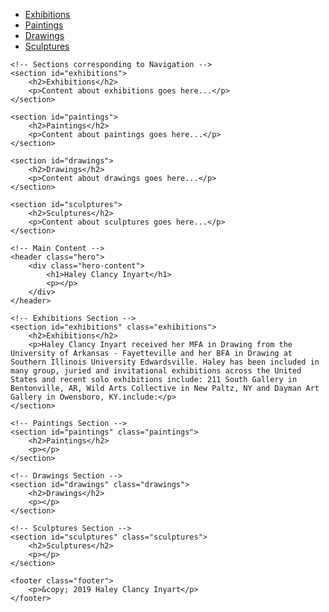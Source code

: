 <!DOCTYPE html>
<html lang="en">
<head>
    <meta charset="UTF-8">
    <meta name="viewport" content="width=device-width, initial-scale=1.0">
    <title>Haley Clancy Inyart - Portfolio</title>
    <link rel="stylesheet" href="styles.css">
</head>
<body>
    <!-- Navigation Section -->
    <nav>
        <ul>
            <li><a href="#exhibitions">Exhibitions</a></li>
            <li><a href="#paintings">Paintings</a></li>
            <li><a href="#drawings">Drawings</a></li>
            <li><a href="#sculptures">Sculptures</a></li>
        </ul>
    </nav>
    
    <!-- Sections corresponding to Navigation -->
    <section id="exhibitions">
        <h2>Exhibitions</h2>
        <p>Content about exhibitions goes here...</p>
    </section>

    <section id="paintings">
        <h2>Paintings</h2>
        <p>Content about paintings goes here...</p>
    </section>

    <section id="drawings">
        <h2>Drawings</h2>
        <p>Content about drawings goes here...</p>
    </section>

    <section id="sculptures">
        <h2>Sculptures</h2>
        <p>Content about sculptures goes here...</p>
    </section>

</body>
</html>

    <!-- Main Content -->
    <header class="hero">
        <div class="hero-content">
            <h1>Haley Clancy Inyart</h1>
            <p></p>
        </div>
    </header>

    <!-- Exhibitions Section -->
    <section id="exhibitions" class="exhibitions">
        <h2>Exhibitions</h2>
        <p>Haley Clancy Inyart received her MFA in Drawing from the University of Arkansas - Fayetteville and her BFA in Drawing at Southern Illinois University Edwardsville. Haley has been included in many group, juried and invitational exhibitions across the United States and recent solo exhibitions include: 211 South Gallery in Bentonville, AR, Wild Arts Collective in New Paltz, NY and Dayman Art Gallery in Owensboro, KY.include:</p>
    </section>

    <!-- Paintings Section -->
    <section id="paintings" class="paintings">
        <h2>Paintings</h2>
        <p></p>
    </section>

    <!-- Drawings Section -->
    <section id="drawings" class="drawings">
        <h2>Drawings</h2>
        <p></p>
    </section>

    <!-- Sculptures Section -->
    <section id="sculptures" class="sculptures">
        <h2>Sculptures</h2>
        <p></p>
    </section>

    <footer class="footer">
        <p>&copy; 2019 Haley Clancy Inyart</p>
    </footer>
</body>
</html>




 
